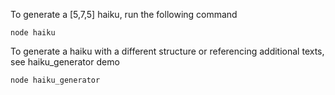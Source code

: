 To generate a [5,7,5] haiku, run the following command
```
node haiku
```

To generate a haiku with a different structure or referencing additional texts, see haiku_generator demo
```
node haiku_generator
```